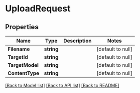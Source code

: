# UploadRequest

## Properties
Name | Type | Description | Notes
------------ | ------------- | ------------- | -------------
**Filename** | **string** |  | [default to null]
**TargetId** | **string** |  | [default to null]
**TargetModel** | **string** |  | [default to null]
**ContentType** | **string** |  | [default to null]

[[Back to Model list]](../README.md#documentation-for-models) [[Back to API list]](../README.md#documentation-for-api-endpoints) [[Back to README]](../README.md)


